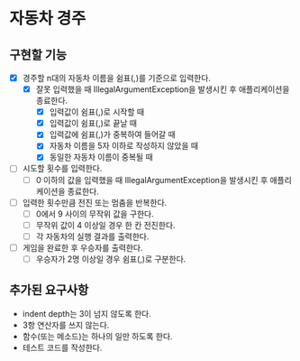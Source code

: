 # 자동차 경주

## 구현할 기능
- [x] 경주할 n대의 자동차 이름을 쉼표(,)를 기준으로 입력한다.
  - [x] 잘못 입력했을 때 IllegalArgumentException을 발생시킨 후 애플리케이션을 종료한다.
    - [x] 입력값이 쉼표(,)로 시작할 때
    - [x] 입력값이 쉼표(,)로 끝날 때
    - [x] 입력값에 쉼표(,)가 중복하여 들어갈 때
    - [x] 자동차 이름을 5자 이하로 작성하지 않았을 때 
    - [x] 동일한 자동차 이름이 중복될 때
- [ ] 시도할 횟수를 입력한다.
  - [ ] 0 이하의 값을 입력했을 때 IllegalArgumentException을 발생시킨 후 애플리케이션을 종료한다.
- [ ] 입력한 횟수만큼 전진 또는 멈춤을 반복한다.
  - [ ] 0에서 9 사이의 무작위 값을 구한다.
  - [ ] 무작위 값이 4 이상일 경우 한 칸 전진한다.
  - [ ] 각 자동차의 실행 결과를 출력한다.
- [ ] 게임을 완료한 후 우승자를 출력한다.
  - [ ] 우승자가 2명 이상일 경우 쉼표(,)로 구분한다.

## 추가된 요구사항
- indent depth는 3이 넘지 않도록 한다.
- 3항 연산자를 쓰지 않는다.
- 함수(또는 메소드)는 하나의 일만 하도록 한다.
- 테스트 코드를 작성한다.